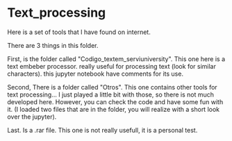 # Text_processing
Here is a set of tools that I have found on internet.

There are 3 things in this folder.

First, is the folder called "Codigo_textem_serviuniversity". This one here is a text embeber processor. really useful for processing text (look for similar characters). this jupyter
notebook have comments for its use.

Second, There is a folder called "Otros". This one contains other tools for text processing... I just played a little bit with those, so there is not much developed here. 
However, you can check the code and have some fun with it. (I loaded two files that are in the folder, you will realize with a short look over the jupyter).

Last. Is a .rar file. This one is not really usefull, it is a personal test.
